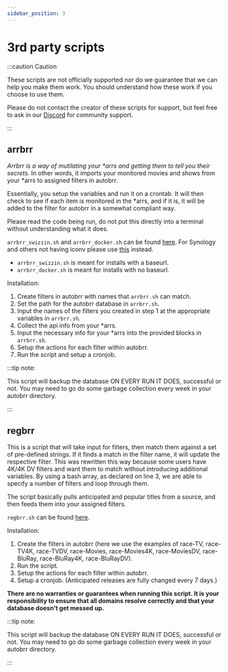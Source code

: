 ```yaml
---
sidebar_position: 3
---
```


# 3rd party scripts

:::caution Caution

These scripts are not officially supported nor do we guarantee that we can help you make them work. You should understand how these work if you choose to use them.

Please do not contact the creator of these scripts for support, but feel free to ask in our [Discord](https://discord.gg/WQ2eUycxyT) for community support.

:::

## arrbrr

*Arrbrr is a way of mutilating your \*arrs and getting them to tell you their secrets.*
In other words, it imports your monitored movies and shows from your \*arrs to assigned filters in autobrr.

Essentially, you setup the variables and run it on a crontab. It will then check to see if each item is monitored in the \*arrs, and if it is, it will be added to the filter for autobrr in a somewhat compliant way.

Please read the code being run, do not put this directly into a terminal without understanding what it does.

`arrbrr_swizzin.sh` and `arrbrr_docker.sh` can be found [here](https://gist.github.com/brettpetch/9475c9117e0d58791c02587529786ad9).
For Synology and others not having iconv please use [this](https://gist.github.com/quorn23/222a62c7c6141eabde18f8a1f626b0de) instead.

* `arrbrr_swizzin.sh` is meant for installs with a baseurl.
* `arrbrr_docker.sh` is meant for installs with no baseurl.

Installation:

1. Create filters in autobrr with names that `arrbrr.sh` can match.
2. Set the path for the autobrr database in `arrbrr.sh`.
3. Input the names of the filters you created in step 1 at the appropriate variables in `arrbrr.sh`.
4. Collect the api info from your \*arrs.
5. Input the necessary info for your \*arrs into the provided blocks in `arrbrr.sh`.
6. Setup the actions for each filter within autobrr.
7. Run the script and setup a cronjob.

:::tip note:

This script will backup the database ON EVERY RUN IT DOES, successful or not. You may need to go do some garbage collection every week in your autobrr directory.

:::


## regbrr

This is a script that will take input for filters, then match them against a set of pre-defined strings. If it finds a match in the filter name, it will update the respective filter. This was rewritten this way because some users have 4K/4K DV filters and want them to match without introducing additional variables. By using a bash array, as declared on line 3, we are able to specify a number of filters and loop through them.

The script basically pulls anticipated and popular titles from a source, and then feeds them into your assigned filters.

`regbrr.sh` can be found [here](https://gist.github.com/brettpetch/2f3147eaff75294003261df9dfd0208a).

Installation:

1. Create the filters in autobrr (here we use the examples of race-TV, race-TV4K, race-TVDV, race-Movies, race-Movies4K, race-MoviesDV, race-BluRay, race-BluRay4K, race-BluRayDV).
2. Run the script.
3. Setup the actions for each filter within autobrr.
4. Setup a cronjob. (Anticipated releases are fully changed every 7 days.)

**There are no warranties or guarantees when running this script. It is your responsibility to ensure that all domains resolve correctly and that your database doesn't get messed up.**

:::tip note:

This script will backup the database ON EVERY RUN IT DOES, successful or not. You may need to go do some garbage collection every week in your autobrr directory.

:::